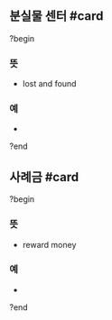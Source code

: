 ## 분실물 센터 #card
?begin
### 뜻
- lost and found
### 예
-
<!--SR:!2025-06-28,13,234-->
?end


## 사례금 #card
?begin
### 뜻
- reward money
### 예
-
<!--SR:!2025-06-26,38,290-->
?end

